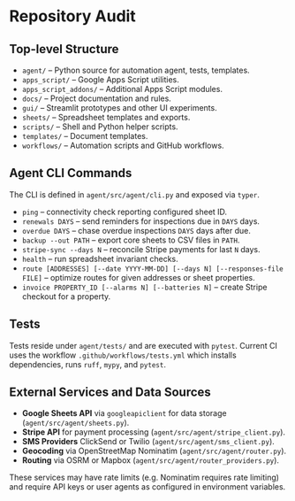 # Repository Audit

## Top-level Structure

- `agent/` – Python source for automation agent, tests, templates.
- `apps_script/` – Google Apps Script utilities.
- `apps_script_addons/` – Additional Apps Script modules.
- `docs/` – Project documentation and rules.
- `gui/` – Streamlit prototypes and other UI experiments.
- `sheets/` – Spreadsheet templates and exports.
- `scripts/` – Shell and Python helper scripts.
- `templates/` – Document templates.
- `workflows/` – Automation scripts and GitHub workflows.

## Agent CLI Commands

The CLI is defined in `agent/src/agent/cli.py` and exposed via `typer`.

- `ping` – connectivity check reporting configured sheet ID.
- `renewals DAYS` – send reminders for inspections due in `DAYS` days.
- `overdue DAYS` – chase overdue inspections `DAYS` days after due.
- `backup --out PATH` – export core sheets to CSV files in `PATH`.
- `stripe-sync --days N` – reconcile Stripe payments for last `N` days.
- `health` – run spreadsheet invariant checks.
- `route [ADDRESSES] [--date YYYY-MM-DD] [--days N] [--responses-file FILE]` – optimize routes for given addresses or sheet properties.
- `invoice PROPERTY_ID [--alarms N] [--batteries N]` – create Stripe checkout for a property.

## Tests

Tests reside under `agent/tests/` and are executed with `pytest`. Current CI uses the workflow `.github/workflows/tests.yml` which installs dependencies, runs `ruff`, `mypy`, and `pytest`.

## External Services and Data Sources

- **Google Sheets API** via `googleapiclient` for data storage (`agent/src/agent/sheets.py`).
- **Stripe API** for payment processing (`agent/src/agent/stripe_client.py`).
- **SMS Providers** ClickSend or Twilio (`agent/src/agent/sms_client.py`).
- **Geocoding** via OpenStreetMap Nominatim (`agent/src/agent/router.py`).
- **Routing** via OSRM or Mapbox (`agent/src/agent/router_providers.py`).

These services may have rate limits (e.g. Nominatim requires rate limiting) and require API keys or user agents as configured in environment variables.

